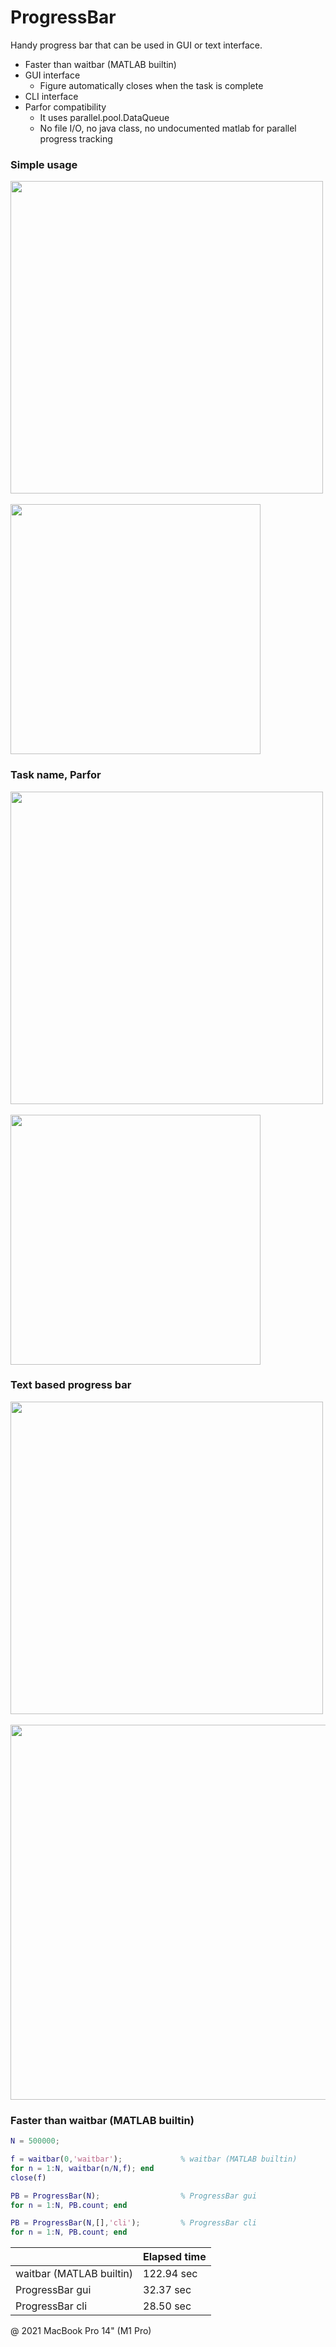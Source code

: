 # ProgressBar

Handy progress bar that can be used in GUI or text interface.

- Faster than waitbar (MATLAB builtin)
- GUI interface
  - Figure automatically closes when the task is complete
- CLI interface
- Parfor compatibility
  - It uses parallel.pool.DataQueue
  - No file I/O, no java class, no undocumented matlab for parallel progress tracking


### Simple usage

<img width="500" src="https://github.com/elgar328/matlab-code-examples/assets/93251045/76f292bb-3bec-430f-be27-f10f2ac29c7c">  
<br> <br>
<img width="400" src="https://github.com/elgar328/matlab-code-examples/assets/93251045/b1e0e70c-40df-44e6-8c2f-963eca586dd7">  


### Task name, Parfor

<img width="500" src="https://github.com/elgar328/matlab-code-examples/assets/93251045/b39d2d97-cefb-46da-9a5c-e790bf676bbc">  
<br> <br>
<img width="400" src="https://github.com/elgar328/matlab-code-examples/assets/93251045/a1293838-36b5-4375-a69a-42e4bfe94018">  


### Text based progress bar

<img width="500" src="https://github.com/elgar328/matlab-code-examples/assets/93251045/2217b426-1907-411b-8b11-af512c20b25b">  
<br> <br>
<img width="600" src="https://github.com/elgar328/matlab-code-examples/assets/93251045/08df69d2-f074-47da-b4cb-7eca3f37a7de">  


### Faster than waitbar (MATLAB builtin)

```matlab
N = 500000;

f = waitbar(0,'waitbar');             % waitbar (MATLAB builtin)
for n = 1:N, waitbar(n/N,f); end
close(f)

PB = ProgressBar(N);                  % ProgressBar gui
for n = 1:N, PB.count; end

PB = ProgressBar(N,[],'cli');         % ProgressBar cli
for n = 1:N, PB.count; end
```

| |Elapsed time|
|------|------|
|waitbar (MATLAB builtin)|122.94 sec|
|ProgressBar gui|32.37 sec|
|ProgressBar cli|28.50 sec|

@ 2021 MacBook Pro 14" (M1 Pro)
